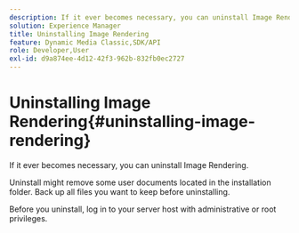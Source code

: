 ```yaml
---
description: If it ever becomes necessary, you can uninstall Image Rendering.
solution: Experience Manager
title: Uninstalling Image Rendering
feature: Dynamic Media Classic,SDK/API
role: Developer,User
exl-id: d9a874ee-4d12-42f3-962b-832fb0ec2727
---
```

# Uninstalling Image Rendering{#uninstalling-image-rendering}

If it ever becomes necessary, you can uninstall Image Rendering.

Uninstall might remove some user documents located in the installation folder. Back up all files you want to keep before uninstalling.

Before you uninstall, log in to your server host with administrative or root privileges.

